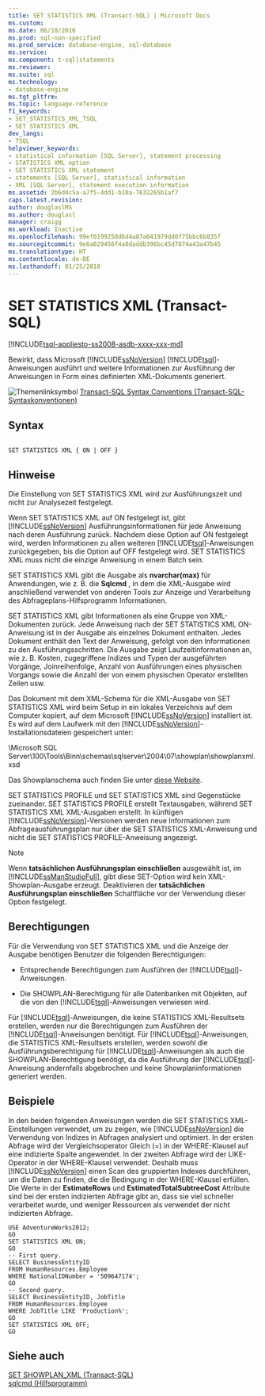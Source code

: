 ```yaml
---
title: SET STATISTICS XML (Transact-SQL) | Microsoft Docs
ms.custom: 
ms.date: 06/10/2016
ms.prod: sql-non-specified
ms.prod_service: database-engine, sql-database
ms.service: 
ms.component: t-sql|statements
ms.reviewer: 
ms.suite: sql
ms.technology:
- database-engine
ms.tgt_pltfrm: 
ms.topic: language-reference
f1_keywords:
- SET_STATISTICS_XML_TSQL
- SET STATISTICS XML
dev_langs:
- TSQL
helpviewer_keywords:
- statistical information [SQL Server], statement processing
- STATISTICS XML option
- SET STATISTICS XML statement
- statements [SQL Server], statistical information
- XML [SQL Server], statement execution information
ms.assetid: 2b6d4c5a-a7f5-4dd1-b10a-7632265b1af7
caps.latest.revision: 
author: douglaslMS
ms.author: douglasl
manager: craigg
ms.workload: Inactive
ms.openlocfilehash: 99ef0199258d6d4a87a041979dd0f75bbc6b835f
ms.sourcegitcommit: 9e6a029456f4a8daddb396bc45d7874a43a47b45
ms.translationtype: HT
ms.contentlocale: de-DE
ms.lasthandoff: 01/25/2018
---
```

# <a name="set-statistics-xml-transact-sql"></a>SET STATISTICS XML (Transact-SQL)
[!INCLUDE[tsql-appliesto-ss2008-asdb-xxxx-xxx-md](../../includes/tsql-appliesto-ss2008-asdb-xxxx-xxx-md.md)]

  Bewirkt, dass Microsoft [!INCLUDE[ssNoVersion](../../includes/ssnoversion-md.md)] [!INCLUDE[tsql](../../includes/tsql-md.md)]-Anweisungen ausführt und weitere Informationen zur Ausführung der Anweisungen in Form eines definierten XML-Dokuments generiert.  
  
 ![Themenlinksymbol](../../database-engine/configure-windows/media/topic-link.gif "Topic link icon") [Transact-SQL Syntax Conventions (Transact-SQL-Syntaxkonventionen)](../../t-sql/language-elements/transact-sql-syntax-conventions-transact-sql.md)  
  
## <a name="syntax"></a>Syntax  
  
```  
  
SET STATISTICS XML { ON | OFF }  
```  
  
## <a name="remarks"></a>Hinweise  
 Die Einstellung von SET STATISTICS XML wird zur Ausführungszeit und nicht zur Analysezeit festgelegt.  
  
 Wenn SET STATISTICS XML auf ON festgelegt ist, gibt [!INCLUDE[ssNoVersion](../../includes/ssnoversion-md.md)] Ausführungsinformationen für jede Anweisung nach deren Ausführung zurück. Nachdem diese Option auf ON festgelegt wird, werden Informationen zu allen weiteren [!INCLUDE[tsql](../../includes/tsql-md.md)]-Anweisungen zurückgegeben, bis die Option auf OFF festgelegt wird. SET STATISTICS XML muss nicht die einzige Anweisung in einem Batch sein.  
  
 SET STATISTICS XML gibt die Ausgabe als **nvarchar(max)** für Anwendungen, wie z. B. die **Sqlcmd** , in dem die XML-Ausgabe wird anschließend verwendet von anderen Tools zur Anzeige und Verarbeitung des Abfrageplans-Hilfsprogramm Informationen.  
  
 SET STATISTICS XML gibt Informationen als eine Gruppe von XML-Dokumenten zurück. Jede Anweisung nach der SET STATISTICS XML ON-Anweisung ist in der Ausgabe als einzelnes Dokument enthalten. Jedes Dokument enthält den Text der Anweisung, gefolgt von den Informationen zu den Ausführungsschritten. Die Ausgabe zeigt Laufzeitinformationen an, wie z. B. Kosten, zugegriffene Indizes und Typen der ausgeführten Vorgänge, Joinreihenfolge, Anzahl von Ausführungen eines physischen Vorgangs sowie die Anzahl der von einem physischen Operator erstellten Zeilen usw.  
  
 Das Dokument mit dem XML-Schema für die XML-Ausgabe von SET STATISTICS XML wird beim Setup in ein lokales Verzeichnis auf dem Computer kopiert, auf dem Microsoft [!INCLUDE[ssNoVersion](../../includes/ssnoversion-md.md)] installiert ist. Es wird auf dem Laufwerk mit den [!INCLUDE[ssNoVersion](../../includes/ssnoversion-md.md)]-Installationsdateien gespeichert unter:  
  
 \Microsoft SQL Server\100\Tools\Binn\schemas\sqlserver\2004\07\showplan\showplanxml.xsd  
  
 Das Showplanschema auch finden Sie unter [diese Website](http://go.microsoft.com/fwlink/?linkid=43100&clcid=0x409).  
  
 SET STATISTICS PROFILE und SET STATISTICS XML sind Gegenstücke zueinander. SET STATISTICS PROFILE erstellt Textausgaben, während SET STATISTICS XML XML-Ausgaben erstellt. In künftigen [!INCLUDE[ssNoVersion](../../includes/ssnoversion-md.md)]-Versionen werden neue Informationen zum Abfrageausführungsplan nur über die SET STATISTICS XML-Anweisung und nicht die SET STATISTICS PROFILE-Anweisung angezeigt.  
  
> [!NOTE]  
>  Wenn **tatsächlichen Ausführungsplan einschließen** ausgewählt ist, im [!INCLUDE[ssManStudioFull](../../includes/ssmanstudiofull-md.md)], gibt diese SET-Option wird kein XML-Showplan-Ausgabe erzeugt. Deaktivieren der **tatsächlichen Ausführungsplan einschließen** Schaltfläche vor der Verwendung dieser Option festgelegt.  
  
## <a name="permissions"></a>Berechtigungen  
 Für die Verwendung von SET STATISTICS XML und die Anzeige der Ausgabe benötigen Benutzer die folgenden Berechtigungen:  
  
-   Entsprechende Berechtigungen zum Ausführen der [!INCLUDE[tsql](../../includes/tsql-md.md)]-Anweisungen.  
  
-   Die SHOWPLAN-Berechtigung für alle Datenbanken mit Objekten, auf die von den [!INCLUDE[tsql](../../includes/tsql-md.md)]-Anweisungen verwiesen wird.  
  
 Für [!INCLUDE[tsql](../../includes/tsql-md.md)]-Anweisungen, die keine STATISTICS XML-Resultsets erstellen, werden nur die Berechtigungen zum Ausführen der [!INCLUDE[tsql](../../includes/tsql-md.md)]-Anweisungen benötigt. Für [!INCLUDE[tsql](../../includes/tsql-md.md)]-Anweisungen, die STATISTICS XML-Resultsets erstellen, werden sowohl die Ausführungsberechtigung für [!INCLUDE[tsql](../../includes/tsql-md.md)]-Anweisungen als auch die SHOWPLAN-Berechtigung benötigt, da die Ausführung der [!INCLUDE[tsql](../../includes/tsql-md.md)]-Anweisung andernfalls abgebrochen und keine Showplaninformationen generiert werden.  
  
## <a name="examples"></a>Beispiele  
 In den beiden folgenden Anweisungen werden die SET STATISTICS XML-Einstellungen verwendet, um zu zeigen, wie [!INCLUDE[ssNoVersion](../../includes/ssnoversion-md.md)] die Verwendung von Indizes in Abfragen analysiert und optimiert. In der ersten Abfrage wird der Vergleichsoperator Gleich (=) in der WHERE-Klausel auf eine indizierte Spalte angewendet. In der zweiten Abfrage wird der LIKE-Operator in der WHERE-Klausel verwendet. Deshalb muss [!INCLUDE[ssNoVersion](../../includes/ssnoversion-md.md)] einen Scan des gruppierten Indexes durchführen, um die Daten zu finden, die die Bedingung in der WHERE-Klausel erfüllen. Die Werte in der **EstimateRows** und **EstimatedTotalSubtreeCost** Attribute sind bei der ersten indizierten Abfrage gibt an, dass sie viel schneller verarbeitet wurde, und weniger Ressourcen als verwendet der nicht indizierten Abfrage.  
  
```  
USE AdventureWorks2012;  
GO  
SET STATISTICS XML ON;  
GO  
-- First query.  
SELECT BusinessEntityID   
FROM HumanResources.Employee  
WHERE NationalIDNumber = '509647174';  
GO  
-- Second query.  
SELECT BusinessEntityID, JobTitle   
FROM HumanResources.Employee  
WHERE JobTitle LIKE 'Production%';  
GO  
SET STATISTICS XML OFF;  
GO  
```  
  
## <a name="see-also"></a>Siehe auch  
 [SET SHOWPLAN_XML &#40;Transact-SQL&#41;](../../t-sql/statements/set-showplan-xml-transact-sql.md)   
 [sqlcmd (Hilfsprogramm)](../../tools/sqlcmd-utility.md)  
  
  
